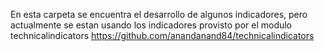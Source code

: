 En esta carpeta se encuentra el desarrollo de algunos indicadores, pero actualmente se estan usando los indicadores provisto por el modulo technicalindicators https://github.com/anandanand84/technicalindicators